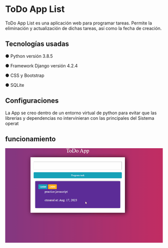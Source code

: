 # ToDo App List

ToDo App List es una aplicación web para programar tareas. Permite la eliminación y actualización de dichas tareas, así como la fecha de creación.


## Tecnologías usadas

 ● Python versión 3.8.5


 ● Framework Django versión 4.2.4


 ● CSS y Bootstrap


 ● SQLite


 ## Configuraciones

 La App se creo dentro de un entorno virtual de python para evitar que las librerias y dependencias  no intervinieran con las principales del Sistema operat


## funcionamiento

![ToDo App](Animation.gif)

